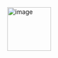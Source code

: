 <img src="https://raw.githubusercontent.com/addff/2310-ICT602/main/M3CS2666A/Team%201%20-%20Solidariti/Lab%20Work%202/kelassir.jpg" alt="image" width="100" height="auto">
